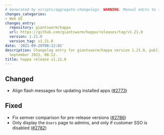 ```yaml
---
# Generated by scripts/aggregate-changelogs. WARNING: Manual edits to this files will be overwritten.
changes_categories:
- Web UI
changes_entry:
  repository: giantswarm/happa
  url: https://github.com/giantswarm/happa/releases/tag/v1.21.0
  version: 1.21.0
  version_tag: v1.21.0
date: '2021-09-29T08:12:01'
description: Changelog entry for giantswarm/happa version 1.21.0, published on 29
  September 2021, 08:12.
title: happa release v1.21.0
---
```


## Changed

- Align flash messages for updating installed apps ([#2773](https://github.com/giantswarm/happa/pull/2773))

## Fixed

- Fix semver comparison for pre-release versions ([#2786](https://github.com/giantswarm/happa/pull/2786))
- Only display the `Users` page to admins, and only if customer SSO is disabled ([#2782](https://github.com/giantswarm/happa/pull/2782))

